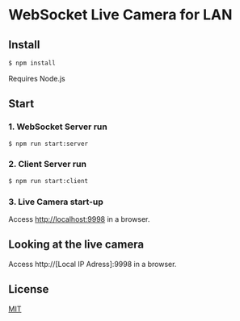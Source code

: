 # WebSocket Live Camera for LAN

## Install
```bash
$ npm install
```
Requires Node.js


## Start

### 1. WebSocket Server run
```bash
$ npm run start:server
```

### 2. Client Server run
```bash
$ npm run start:client
```

### 3. Live Camera start-up
Access [http://localhost:9998](http://localhost:9998) in a browser.


## Looking at the live camera

Access http://[Local IP Adress]:9998 in a browser.


## License
[MIT](https://opensource.org/licenses/MIT)
